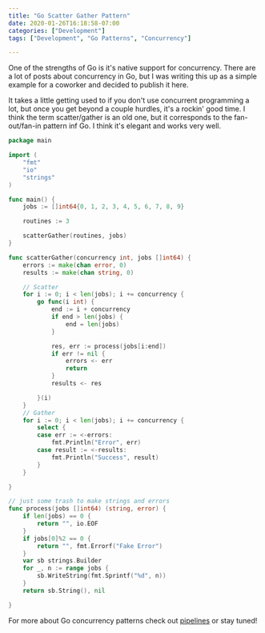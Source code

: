 ```yaml
---
title: "Go Scatter Gather Pattern"
date: 2020-01-26T16:18:58-07:00
categories: ["Development"]
tags: ["Development", "Go Patterns", "Concurrency"]

---
```


One of the strengths of Go is it's native support for concurrency. There are a lot of posts about concurrency in Go, but I was writing this up as a simple example for a coworker and decided to publish it here.
<!--more-->
It takes a little getting used to if you don't use concurrent programming a lot, but once you get beyond a couple hurdles, it's a rockin' good time. I think the term scatter/gather is an old one, but it corresponds to the fan-out/fan-in pattern inf Go. I think it's elegant and works very well. 

```go
package main

import (
	"fmt"
	"io"
	"strings"
)

func main() {
	jobs := []int64{0, 1, 2, 3, 4, 5, 6, 7, 8, 9}

	routines := 3

	scatterGather(routines, jobs)
}

func scatterGather(concurrency int, jobs []int64) {
	errors := make(chan error, 0)
	results := make(chan string, 0)

	// Scatter
	for i := 0; i < len(jobs); i += concurrency {
		go func(i int) {
			end := i + concurrency
			if end > len(jobs) {
				end = len(jobs)
			}

			res, err := process(jobs[i:end])
			if err != nil {
				errors <- err
				return
			}
			results <- res

		}(i)
	}
	// Gather
	for i := 0; i < len(jobs); i += concurrency {
		select {
		case err := <-errors:
			fmt.Println("Error", err)
		case result := <-results:
			fmt.Println("Success", result)
		}
	}

}

// just some trash to make strings and errors
func process(jobs []int64) (string, error) {
	if len(jobs) == 0 {
		return "", io.EOF
	}
	if jobs[0]%2 == 0 {
		return "", fmt.Errorf("Fake Error")
	}
	var sb strings.Builder
	for _, n := range jobs {
		sb.WriteString(fmt.Sprintf("%d", n))
	}
	return sb.String(), nil

}
```

For more about Go concurrency patterns check out [pipelines](https://blog.golang.org/pipelines) or stay tuned!
